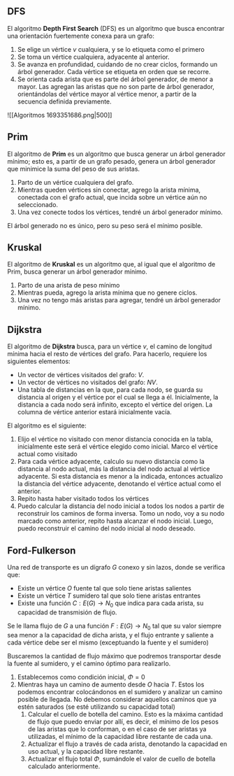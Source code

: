 ## DFS

El algoritmo **Depth First Search** (DFS) es un algoritmo que busca encontrar una orientación fuertemente conexa para un grafo:

1. Se elige un vértice $v$ cualquiera, y se lo etiqueta como el primero
2. Se toma un vértice cualquiera, adyacente al anterior.
3. Se avanza en profundidad, cuidando de no crear ciclos, formando un árbol generador. Cada vértice se etiqueta en orden que se recorre.
4. Se orienta cada arista que es parte del árbol generador, de menor a mayor. Las agregan las aristas que no son parte de árbol generador, orientándolas del vértice mayor al vértice menor, a partir de la secuencia definida previamente.

![[Algoritmos 1693351686.png|500]]

## Prim

El algoritmo de **Prim** es un algoritmo que busca generar un árbol generador mínimo; esto es, a partir de un grafo pesado, genera un árbol generador que minimice la suma del peso de sus aristas.

1. Parto de un vértice cualquiera del grafo.
2. Mientras queden vértices sin conectar, agrego la arista mínima, conectada con el grafo actual, que incida sobre un vértice aún no seleccionado.
3. Una vez conecte todos los vértices, tendré un árbol generador mínimo.

El árbol generado no es único, pero su peso será el mínimo posible.

## Kruskal

El algoritmo de **Kruskal** es un algoritmo que, al igual que el algoritmo de Prim, busca generar un árbol generador mínimo.

1. Parto de una arista de peso mínimo
2. Mientras pueda, agrego la arista mínima que no genere ciclos.
3. Una vez no tengo más aristas para agregar, tendré un árbol generador mínimo.

## Dijkstra

El algoritmo de **Dijkstra** busca, para un vértice $v$, el camino de longitud mínima hacia el resto de vértices del grafo. Para hacerlo, requiere los siguientes elementos:

- Un vector de vértices visitados del grafo: $V$.
- Un vector de vértices no visitados del grafo: $NV$.
- Una tabla de distancias en la que, para cada nodo, se guarda su distancia al origen y el vértice por el cual se llega a él. Inicialmente, la distancia a cada nodo será infinito, excepto el vértice del origen. La columna de vértice anterior estará inicialmente vacía.

El algoritmo es el siguiente:

1. Elijo el vértice no visitado con menor distancia conocida en la tabla, inicialmente este será el vértice elegido como inicial. Marco el vértice actual como visitado
2. Para cada vértice adyacente, calculo su nuevo distancia como la distancia al nodo actual, más la distancia del nodo actual al vértice adyacente. Si esta distancia es menor a la indicada, entonces actualizo la distancia del vértice adyacente, denotando el vértice actual como el anterior.
3. Repito hasta haber visitado todos los vértices
4. Puedo calcular la distancia del nodo inicial a todos los nodos a partir de reconstruir los caminos de forma inversa. Tomo un nodo, voy a su nodo marcado como anterior, repito hasta alcanzar el nodo inicial. Luego, puedo reconstruir el camino del nodo inicial al nodo deseado.

## Ford-Fulkerson

Una red de transporte es un dígrafo $G$ conexo y sin lazos, donde se verifica que:

- Existe un vértice $O$ fuente tal que solo tiene aristas salientes
- Existe un vértice $T$ sumidero tal que solo tiene aristas entrantes
- Existe una función $C: E(G) \to N_0$ que indica para cada arista, su capacidad de transmisión de flujo.

Se le llama flujo de $G$ a una función $F: E(G) \to N_0$ tal que su valor siempre sea menor a la capacidad de dicha arista, y el flujo entrante y saliente a cada vértice debe ser el mismo (exceptuando la fuente y el sumidero)

Buscaremos la cantidad de flujo máximo que podremos transportar desde la fuente al sumidero, y el camino óptimo para realizarlo.

1. Establecemos como condición inicial, $\Phi = 0$
2. Mientras haya un camino de aumento desde $O$ hacia $T$. Estos los podemos encontrar colocándonos en el sumidero y analizar un camino posible de llegada. No debemos considerar aquellos caminos que ya estén saturados (se esté utilizando su capacidad total)
	1. Calcular el cuello de botella del camino. Esto es la máxima cantidad de flujo que puedo enviar por allí, es decir, el mínimo de los pesos de las aristas que lo conforman, o en el caso de ser aristas ya utilizadas, el mínimo de la capacidad libre restante de cada una.
	2. Actualizar el flujo a través de cada arista, denotando la capacidad en uso actual, y la capacidad libre restante.
	3. Actualizar el flujo total $\Phi$, sumándole el valor de cuello de botella calculado anteriormente.
